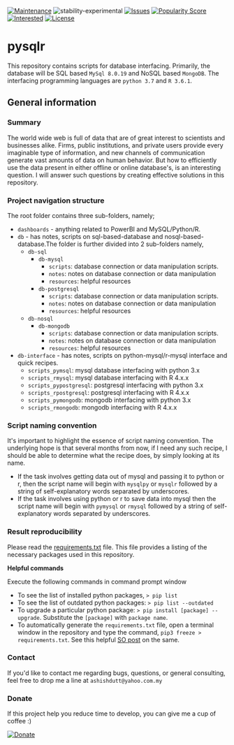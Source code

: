 [![Maintenance](https://img.shields.io/badge/Maintained%3F-yes-green.svg)](https://github.com/duttashi/pysqlr/graphs/commit-activity) 
![stability-experimental](https://img.shields.io/badge/stability-experimental-orange.svg)
[![Issues](https://img.shields.io/github/issues/duttashi/pysqlr.svg)](https://github.com/duttashi/pysqlr/issues?q=is%3Aopen+is%3Aissue)
[![Popularity Score](https://img.shields.io/github/forks/duttashi/pysqlr)](https://github.com/duttashi/pysqlr/network/members)
[![Interested](https://img.shields.io/github/stars/duttashi/pysqlr)](https://github.com/duttashi/pysqlr/stargazers)
[![License](https://img.shields.io/github/license/duttashi/pysqlr.svg)](https://github.com/duttashi/pysqlr/blob/master/LICENSE)

# pysqlr

This repository contains scripts for database interfacing. Primarily, the database will be SQL based `MySql 8.0.19` and NoSQL based `MongoDB`. The interfacing programming languages are `python 3.7` and `R 3.6.1`.

## General information

### Summary

The world wide web is full of data that are of great interest to scientists and businesses alike. Firms, public institutions, and private users provide every imaginable type of information, and new channels of communication generate vast amounts of data on human behavior. But how to efficiently use the data present in either offline or online database's, is an interesting question. I will answer such questions by creating effective solutions in this repository.

### Project navigation structure

The root folder contains three sub-folders, namely;

- `dashboards` - anything related to PowerBI and MySQL/Python/R.
- `db` - has notes, scripts on sql-based-database and nosql-based-database.The folder is further divided into 2 sub-folders namely,
	- `db-sql`
		- `db-mysql`
			- `scripts`: database connection or data manipulation scripts.
			- `notes`: notes on database connection or data manipulation
			- `resources`: helpful resources
		- `db-postgresql`
			- `scripts`: database connection or data manipulation scripts.
			- `notes`: notes on database connection or data manipulation
			- `resources`: helpful resources
	- `db-nosql`
		- `db-mongodb`
			- `scripts`: database connection or data manipulation scripts.
			- `notes`: notes on database connection or data manipulation
			- `resources`: helpful resources
- `db-interface` - has notes, scripts on python-mysql/r-mysql interface and quick recipes. 
	- `scripts_pymsql`: mysql database interfacing with python 3.x
	- `scripts_rmysql`: mysql database interfacing with R 4.x.x
	- `scripts_pypostgresql`: postgresql interfacing with python 3.x
	- `scripts_rpostgresql`: postgresql interfacing with R 4.x.x
	- `scripts_pymongodb`: mongodb interfacing with python 3.x
	- `scripts_rmongodb`: mongodb interfacing with R 4.x.x

### Script naming convention

It's important to highlight the essence of script naming convention. The underlying hope is that several months from now, if I need any such recipe, I should be able to determine what the recipe does, by simply looking at its name.

- If the task involves getting data out of mysql and passing it to python or r, then the script name will begin with `mysqlpy` or `mysqlr` followed by a string of self-explanatory words separated by underscores.
- If the task involves using python or r to save data into mysql then the script name will begin with `pymysql` or `rmysql` followed by a string of self-explanatory words separated by underscores.


### Result reproducibility

Please read the [requirements.txt](https://github.com/duttashi/pysqlr/blob/master/requirements.txt) file. This file provides a listing of the necessary packages used in this repository. 

**Helpful commands**

Execute the following commands in command prompt window

- To see the list of installed python packages, `> pip list`
- To see the list of outdated python packages: `> pip list --outdated`
- To upgrade a particular python package: `> pip install [package] --upgrade`. Substitute the `[package]` with `package name`.
- To automatically generate the `requirements.txt` file, open a terminal window in the repository and type the command, `pip3 freeze > requirements.txt`. See this helpful [SO post](https://stackoverflow.com/questions/31684375/automatically-create-requirements-txt) on the same. 

### Contact
If you'd like to contact me regarding bugs, questions, or general consulting, feel free to drop me a line at `ashishdutt@yahoo.com.my`

### Donate

If this project help you reduce time to develop, you can give me a cup of coffee :)

[![Donate](https://img.shields.io/badge/Donate-PayPal-green.svg)](https://www.paypal.me/ashishdutt)